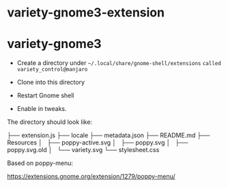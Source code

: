 # variety-gnome3-extension
# variety-gnome3

+ Create a directory under `~/.local/share/gnome-shell/extensions` `called variety_control@manjaro`

+ Clone into this directory 

+ Restart Gnome shell

+ Enable in tweaks.

The directory should look like:

├── extension.js
├── locale
<snip>
├── metadata.json
├── README.md
├── Resources
│   ├── poppy-active.svg
│   ├── poppy.svg
│   ├── poppy.svg.old
│   └── variety.svg
└── stylesheet.css


Based on poppy-menu:

https://extensions.gnome.org/extension/1279/poppy-menu/
